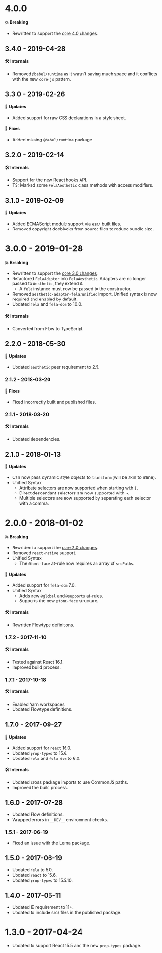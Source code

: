 # 4.0.0

#### 💥 Breaking

- Rewritten to support the
  [core 4.0 changes](https://github.com/milesj/aesthetic/blob/master/packages/aesthetic/CHANGELOG.md).

## 3.4.0 - 2019-04-28

#### 🛠 Internals

- Removed `@babel/runtime` as it wasn't saving much space and it conflicts with the new `core-js`
  pattern.

## 3.3.0 - 2019-02-26

#### 🚀 Updates

- Added support for raw CSS declarations in a style sheet.

#### 🐞 Fixes

- Added missing `@babel/runtime` package.

## 3.2.0 - 2019-02-14

#### 🛠 Internals

- Support for the new React hooks API.
- TS: Marked some `FelaAesthetic` class methods with access modifiers.

## 3.1.0 - 2019-02-09

#### 🚀 Updates

- Added ECMAScript module support via `esm/` built files.
- Removed copyright docblocks from source files to reduce bundle size.

# 3.0.0 - 2019-01-28

#### 💥 Breaking

- Rewritten to support the
  [core 3.0 changes](https://github.com/milesj/aesthetic/blob/master/packages/aesthetic/CHANGELOG.md).
- Refactored `FelaAdapter` into `FelaAesthetic`. Adapters are no longer passed to `Aesthetic`, they
  extend it.
  - A `fela` instance must now be passed to the constructor.
- Removed `aesthetic-adapter-fela/unified` import. Unified syntax is now required and enabled by
  default.
- Updated `fela` and `fela-dom` to 10.0.

#### 🛠 Internals

- Converted from Flow to TypeScript.

## 2.2.0 - 2018-05-30

#### 🚀 Updates

- Updated `aesthetic` peer requirement to 2.5.

### 2.1.2 - 2018-03-20

#### 🐞 Fixes

- Fixed incorrectly built and published files.

### 2.1.1 - 2018-03-20

#### 🛠 Internals

- Updated dependencies.

## 2.1.0 - 2018-01-13

#### 🚀 Updates

- Can now pass dynamic style objects to `transform` (will be akin to inline).
- Unified Syntax
  - Attribute selectors are now supported when starting with `[`.
  - Direct descendant selectors are now supported with `>`.
  - Multiple selectors are now supported by separating each selector with a comma.

# 2.0.0 - 2018-01-02

#### 💥 Breaking

- Rewritten to support the
  [core 2.0 changes](https://github.com/milesj/aesthetic/blob/master/packages/aesthetic/CHANGELOG.md).
- Removed `react-native` support.
- Unified Syntax
  - The `@font-face` at-rule now requires an array of `srcPaths`.

#### 🚀 Updates

- Added support for `fela-dom` 7.0.
- Unified Syntax
  - Adds new `@global` and `@supports` at-rules.
  - Supports the new `@font-face` structure.

#### 🛠 Internals

- Rewritten Flowtype definitions.

### 1.7.2 - 2017-11-10

#### 🛠 Internals

- Tested against React 16.1.
- Improved build process.

### 1.7.1 - 2017-10-18

#### 🛠 Internals

- Enabled Yarn workspaces.
- Updated Flowtype definitions.

## 1.7.0 - 2017-09-27

#### 🚀 Updates

- Added support for `react` 16.0.
- Updated `prop-types` to 15.6.
- Updated `fela` and `fela-dom` to 6.0.

#### 🛠 Internals

- Updated cross package imports to use CommonJS paths.
- Improved the build process.

## 1.6.0 - 2017-07-28

- Updated Flow definitions.
- Wrapped errors in `__DEV__` environment checks.

### 1.5.1 - 2017-06-19

- Fixed an issue with the Lerna package.

## 1.5.0 - 2017-06-19

- Updated `fela` to 5.0.
- Updated `react` to 15.6.
- Updated `prop-types` to 15.5.10.

## 1.4.0 - 2017-05-11

- Updated IE requirement to 11+.
- Updated to include src/ files in the published package.

# 1.3.0 - 2017-04-24

- Updated to support React 15.5 and the new `prop-types` package.
